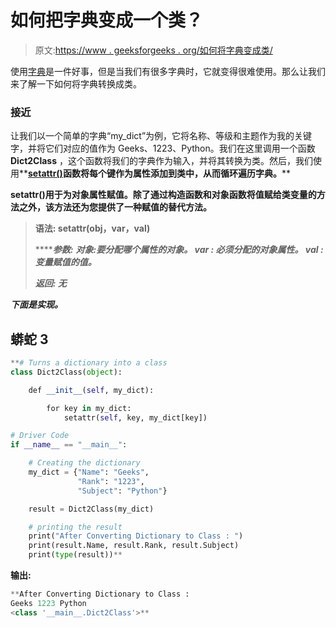# 如何把字典变成一个类？

> 原文:[https://www . geeksforgeeks . org/如何将字典变成类/](https://www.geeksforgeeks.org/how-to-change-a-dictionary-into-a-class/)

使用[字典](https://www.geeksforgeeks.org/python-dictionary/)是一件好事，但是当我们有很多字典时，它就变得很难使用。那么让我们来了解一下如何将字典转换成类。

### **接近**

让我们以一个简单的字典“my_dict”为例，它将名称、等级和主题作为我的关键字，并将它们对应的值作为 Geeks、1223、Python。我们在这里调用一个函数 **Dict2Class** ，这个函数将我们的字典作为输入，并将其转换为类。然后，我们使用**[**setattr()**](https://www.geeksforgeeks.org/python-setattr-method/)**函数将每个键作为属性添加到类中，从而循环遍历字典。****

****setattr()用于为对象属性赋值。除了通过构造函数和对象函数将值赋给类变量的方法之外，该方法还为您提供了一种赋值的替代方法。****

> ******语法:** setattr(obj，var，val)****
> 
> *******参数:***
> ***对象:**要分配哪个属性的对象。*
> ***var :** 必须分配的对象属性。*
> ***val :** 变量赋值的值。*****
> 
> *******返回:***
> *无*****

*****下面是实现。*****

## ****蟒蛇 3****

```py
**# Turns a dictionary into a class
class Dict2Class(object):

    def __init__(self, my_dict):

        for key in my_dict:
            setattr(self, key, my_dict[key])

# Driver Code
if __name__ == "__main__":

    # Creating the dictionary
    my_dict = {"Name": "Geeks",
               "Rank": "1223",
               "Subject": "Python"}

    result = Dict2Class(my_dict)

    # printing the result
    print("After Converting Dictionary to Class : ")
    print(result.Name, result.Rank, result.Subject)
    print(type(result))**
```

******输出:******

```py
**After Converting Dictionary to Class : 
Geeks 1223 Python
<class '__main__.Dict2Class'>** 
```